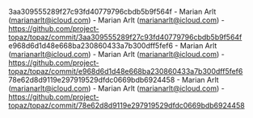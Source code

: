 3aa309555289f27c93fd40779796cbdb5b9f564f - Marian Arlt (marianarlt@icloud.com) - Marian Arlt (marianarlt@icloud.com) - https://github.com/project-topaz/topaz/commit/3aa309555289f27c93fd40779796cbdb5b9f564f
e968d6d1d48e668ba230860433a7b300dff5fef6 - Marian Arlt (marianarlt@icloud.com) - Marian Arlt (marianarlt@icloud.com) - https://github.com/project-topaz/topaz/commit/e968d6d1d48e668ba230860433a7b300dff5fef6
78e62d8d9119e297919529dfdc0669bdb6924458 - Marian Arlt (marianarlt@icloud.com) - Marian Arlt (marianarlt@icloud.com) - https://github.com/project-topaz/topaz/commit/78e62d8d9119e297919529dfdc0669bdb6924458
